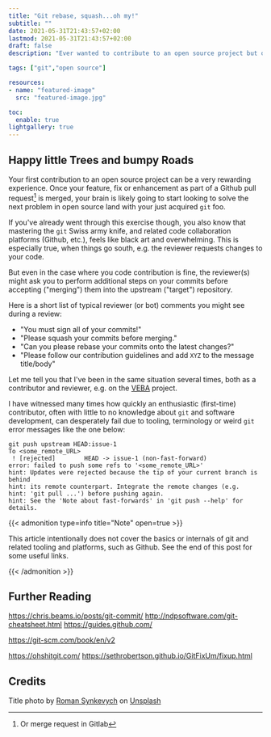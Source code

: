 ```yaml
---
title: "Git rebase, squash...oh my!"
subtitle: ""
date: 2021-05-31T21:43:57+02:00
lastmod: 2021-05-31T21:43:57+02:00
draft: false
description: "Ever wanted to contribute to an open source project but quickly got overwhelmed with git terminology? Glad you came here..."

tags: ["git","open source"]

resources:
- name: "featured-image"
  src: "featured-image.jpg"

toc:
  enable: true
lightgallery: true
---
```


<!--more-->

## Happy little Trees and bumpy Roads

Your first contribution to an open source project can be a very rewarding
experience. Once your feature, fix or enhancement as part of a Github pull
request[^gitlab] is merged, your brain is likely going to start looking to solve
the next problem in open source land with your just acquired `git` foo.

If you've already went through this exercise though, you also know that
mastering the `git` Swiss army knife, and related code collaboration platforms
(Github, etc.), feels like black art and overwhelming. This is especially true,
when things go south, e.g. the reviewer requests changes to your code.

But even in the case where you code contribution is fine, the reviewer(s) might
ask you to perform additional steps on your commits before accepting ("merging")
them into the upstream ("target") repository.

Here is a short list of typical reviewer (or bot) comments you might see during
a review:

- "You must sign all of your commits!"
- "Please squash your commits before merging."
- "Can you please rebase your commits onto the latest changes?"
- "Please follow our contribution guidelines and add `XYZ` to the message
  title/body"

Let me tell you that I've been in the same situation several times, both as a
contributor and reviewer, e.g. on the
[VEBA](https://github.com/vmware-samples/vcenter-event-broker-appliance)
project.

I have witnessed many times how quickly an enthusiastic (first-time)
contributor, often with little to no knowledge about `git` and software
development, can desperately fail due to tooling, terminology or weird `git`
error messages like the one below:

```terminal
git push upstream HEAD:issue-1
To <some_remote_URL>
 ! [rejected]        HEAD -> issue-1 (non-fast-forward)
error: failed to push some refs to '<some_remote_URL>'
hint: Updates were rejected because the tip of your current branch is behind
hint: its remote counterpart. Integrate the remote changes (e.g.
hint: 'git pull ...') before pushing again.
hint: See the 'Note about fast-forwards' in 'git push --help' for details.
```

{{< admonition type=info title="Note" open=true >}}

This article intentionally does not cover the basics or internals of git and
related tooling and platforms, such as Github. See the end of this post for some
useful links.

{{< /admonition >}}

## Further Reading

https://chris.beams.io/posts/git-commit/
http://ndpsoftware.com/git-cheatsheet.html
https://guides.github.com/

https://git-scm.com/book/en/v2

https://ohshitgit.com/
https://sethrobertson.github.io/GitFixUm/fixup.html

## Credits

Title photo by <a
href="https://unsplash.com/@synkevych?utm_source=unsplash&utm_medium=referral&utm_content=creditCopyText">Roman
Synkevych</a> on <a
href="https://unsplash.com/s/photos/git?utm_source=unsplash&utm_medium=referral&utm_content=creditCopyText">Unsplash</a>
  
[^gitlab]: Or merge request in Gitlab